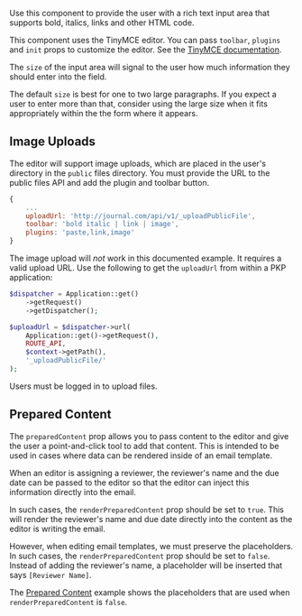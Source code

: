
Use this component to provide the user with a rich text input area that supports bold, italics, links and other HTML code.

This component uses the TinyMCE editor. You can pass `toolbar`, `plugins` and `init` props to customize the editor. See the [TinyMCE documentation](https://www.tiny.cloud/docs/configure/integration-and-setup/).

The `size` of the input area will signal to the user how much information they should enter into the field.

The default `size` is best for one to two large paragraphs. If you expect a user to enter more than that, consider using the large size when it fits appropriately within the the form where it appears.

## Image Uploads

The editor will support image uploads, which are placed in the user's directory in the `public` files directory. You must provide the URL to the public files API and add the plugin and toolbar button.

```js
{
	...
	uploadUrl: 'http://journal.com/api/v1/_uploadPublicFile',
	toolbar: 'bold italic | link | image',
	plugins: 'paste,link,image'
}
```

The image upload will _not_ work in this documented example. It requires a valid upload URL. Use the following to get the `uploadUrl` from within a PKP application:

```php
$dispatcher = Application::get()
	->getRequest()
	->getDispatcher();

$uploadUrl = $dispatcher->url(
	Application::get()->getRequest(),
	ROUTE_API,
	$context->getPath(),
	'_uploadPublicFile/'
);
```

Users must be logged in to upload files.

## Prepared Content

The `preparedContent` prop allows you to pass content to the editor and give the user a point-and-click tool to add that content. This is intended to be used in cases where data can be rendered inside of an email template.

When an editor is assigning a reviewer, the reviewer's name and the due date can be passed to the editor so that the editor can inject this information directly into the email.

In such cases, the `renderPreparedContent` prop should be set to `true`. This will render the reviewer's name and due date directly into the content as the editor is writing the email.

However, when editing email templates, we must preserve the placeholders. In such cases, the `renderPreparedContent` prop should be set to `false`. Instead of adding the reviewer's name, a placeholder will be inserted that says `[Reviewer Name]`.

The [Prepared Content](#/component/Form/fields/FieldRichTextarea/ExamplePreparedContent) example shows the placeholders that are used when `renderPreparedContent` is `false`.
